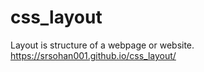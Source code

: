 # css_layout
Layout is structure of a webpage or website.
 https://srsohan001.github.io/css_layout/
